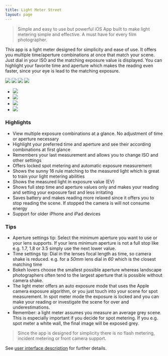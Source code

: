 ```yaml
---
title: Light Meter Street
layout: page
---
```

> Simple and easy to use but powerful iOS App built to make light metering simple and effective. A must have for every film photographer.

This app is a light meter designed for simplicity and ease of use. It offers you multiple time/aperture combinations at once that match your scene. Just dial in your ISO and the matching exposure value is displayed. You can highlight your favorite time and aperture which makes the reading even faster, since your eye is lead to the matching exposure.

<div class="centered">
  <a href="#img1"><img src="/images/normal-en-small.png" /></a>
  <a href="#img2"><img src="/images/low-key-en-small.png" /></a>
  <a href="#img3"><img src="/images/shadow-en-small.png" /></a>
  <a href="#img4"><img src="/images/help-en-small.png" /></a>
</div>

<ul class="lightbox">
  <li id="img1"><a href="#start"><img src="/images/normal-en.jpg" /></a></li>
  <li id="img2"><a href="#start"><img src="/images/low-key-en.jpg" /></a></li>
  <li id="img3"><a href="#start"><img src="/images/shadow-en.jpg" /></a></li>
  <li id="img4"><a href="#start"><img src="/images/help-en.jpg" /></a></li>
</ul>

### Highlights

- View multiple exposure combinations at a glance. No adjustment of time or aperture necessary
- Highlight your preferred time and aperture and see their according combinations at first glance
- Remembers your last measurement and allows you to change ISO and other settings
- Offers locked spot metering and automatic exposure measurement
- Shows the sunny 16 rule matching to the measured light which is great to train your light metering abilities
- Shows the measured light in exposure value (EV)
- Shows full step time and aperture values only and makes your reading and setting your exposure fast and less irritating
- Saves battery and makes reading more relaxed since it offers you to stop reading the scene. If stopped the camera is will not consume energy
- Support for older iPhone and iPad devices

### Tips
- Aperture settings tip: Select the minimum aperture you want to use or your lens supports. If your lens minimum aperture is not a full stop like e.g. 1.7, 1.8 or 3.5 simply use the next lower value.
- Time settings tip: Dial in the lenses focal length as time, so camera shake is reduced. e.g. for a *50mm* lens dial in *60* which is the closest matching time
- Bokeh lovers choose the smallest possible aperture whereas landscape photographers often tend to the largest aperture that is possible without camera shake.
- The light meter offers an auto exposure mode that uses the Apple camera exposure algorithm, or you just touch into your scene for spot measurement. In spot meter mode the exposure is locked and you can make your reading or investigate the scene for over and underestimations.
- Remember: a light meter assumes you measure an average grey scene. This is especially important if you decide for spot metering. If you e.g. spot meter a white wall, the final image will be exposed grey.

> Since the app is designed for simplicity there is no flash metering, incident metering or front camera support.

See [user interface description](/general/2017/10/25/the-user-interface.html) for further details.
